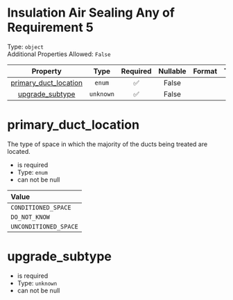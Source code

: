 
Insulation Air Sealing Any of Requirement 5
===========================================
  
Type: `object`  
Additional Properties Allowed: `False`  
  

|Property|Type|Required|Nullable|Format|Title|
| :---: | :---: | :---: | :---: | :---: | :---: |
|[primary_duct_location](#primary_duct_location)|`enum`|:white_check_mark:|False|||
|[upgrade_subtype](#upgrade_subtype)|`unknown`|:white_check_mark:|False|||

primary_duct_location
=====================
  
The type of space in which the majority of the ducts being treated are located.  
  

- is required
- Type: ``enum``
- can not be null
  

|Value|
| :--- |
|`CONDITIONED_SPACE`|
|`DO_NOT_KNOW`|
|`UNCONDITIONED_SPACE`|
  

upgrade_subtype
===============
  
  
  

- is required
- Type: ``unknown``
- can not be null
  

